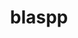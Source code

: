 ---
title: "blaspp"
layout: cache
categories: [package, v0.22.1]
meta: {"versions": ["2023.11.05"], "compilers": ["cce@=15.0.1", "gcc@=10.3.0", "gcc@=11.4.0", "gcc@=9.4.0", "oneapi@=2024.0.0"], "oss": ["rhel8", "sle_hpc15", "ubuntu20.04", "ubuntu22.04"], "platforms": ["linux"], "targets": ["neoverse_v1", "neoverse_v2", "ppc64le", "x86_64_v3", "x86_64_v4", "zen4"], "stacks": ["e4s", "e4s-cray-rhel", "e4s-cray-sles", "e4s-neoverse-v2", "e4s-neoverse_v1", "e4s-oneapi", "e4s-power", "root"], "num_specs": 14, "num_specs_by_stack": {"root": 14, "e4s-cray-rhel": 1, "e4s-cray-sles": 1, "e4s-power": 2, "e4s-neoverse_v1": 4, "e4s-neoverse-v2": 4, "e4s": 1, "e4s-oneapi": 1}}
spec_details: [{"hash": "vr2h3va4qqv6rknfei7m4kgswxwbhdph", "compiler": "cce@=15.0.1", "versions": ["2023.11.05"], "os": "rhel8", "platform": "linux", "target": "zen4", "variants": ["build_system=cmake", "build_type=Release", "~cuda", "generator=make", "~ipo", "+openmp", "~rocm", "+shared", "~sycl"], "stacks": ["root", "e4s-cray-rhel"], "size": "-", "tarball": "https://binaries.spack.io/releases/v0.22.1/build_cache/linux-rhel8-zen4/cce-15.0.1/blaspp-2023.11.05/linux-rhel8-zen4-cce-15.0.1-blaspp-2023.11.05-vr2h3va4qqv6rknfei7m4kgswxwbhdph.spack"}, {"hash": "42apmulznpt6ogmbykd7ygc4jgs6pfdf", "compiler": "gcc@=10.3.0", "versions": ["2023.11.05"], "os": "sle_hpc15", "platform": "linux", "target": "x86_64_v4", "variants": ["build_system=cmake", "build_type=Release", "~cuda", "generator=make", "~ipo", "+openmp", "~rocm", "+shared", "~sycl"], "stacks": ["root", "e4s-cray-sles"], "size": "-", "tarball": "https://binaries.spack.io/releases/v0.22.1/build_cache/linux-sle_hpc15-x86_64_v4/gcc-10.3.0/blaspp-2023.11.05/linux-sle_hpc15-x86_64_v4-gcc-10.3.0-blaspp-2023.11.05-42apmulznpt6ogmbykd7ygc4jgs6pfdf.spack"}, {"hash": "fl3aduvvm4lryspskmtvckvy2xlirr7w", "compiler": "gcc@=9.4.0", "versions": ["2023.11.05"], "os": "ubuntu20.04", "platform": "linux", "target": "ppc64le", "variants": ["build_system=cmake", "build_type=Release", "+cuda", "cuda_arch=70", "generator=make", "~ipo", "+openmp", "~rocm", "+shared", "~sycl"], "stacks": ["e4s-power", "root"], "size": "-", "tarball": "https://binaries.spack.io/releases/v0.22.1/build_cache/linux-ubuntu20.04-ppc64le/gcc-9.4.0/blaspp-2023.11.05/linux-ubuntu20.04-ppc64le-gcc-9.4.0-blaspp-2023.11.05-fl3aduvvm4lryspskmtvckvy2xlirr7w.spack"}, {"hash": "cxoqtsyoycn7t5rakdcdet2v4znufv26", "compiler": "gcc@=9.4.0", "versions": ["2023.11.05"], "os": "ubuntu20.04", "platform": "linux", "target": "ppc64le", "variants": ["build_system=cmake", "build_type=Release", "~cuda", "generator=make", "~ipo", "+openmp", "~rocm", "+shared", "~sycl"], "stacks": ["e4s-power", "root"], "size": "-", "tarball": "https://binaries.spack.io/releases/v0.22.1/build_cache/linux-ubuntu20.04-ppc64le/gcc-9.4.0/blaspp-2023.11.05/linux-ubuntu20.04-ppc64le-gcc-9.4.0-blaspp-2023.11.05-cxoqtsyoycn7t5rakdcdet2v4znufv26.spack"}, {"hash": "4d7ad2mjmyhjrgypcd3lugactqvclm75", "compiler": "gcc@=11.4.0", "versions": ["2023.11.05"], "os": "ubuntu22.04", "platform": "linux", "target": "neoverse_v1", "variants": ["build_system=cmake", "build_type=Release", "~cuda", "generator=make", "~ipo", "+openmp", "~rocm", "+shared", "~sycl"], "stacks": ["root", "e4s-neoverse_v1"], "size": "-", "tarball": "https://binaries.spack.io/releases/v0.22.1/build_cache/linux-ubuntu22.04-neoverse_v1/gcc-11.4.0/blaspp-2023.11.05/linux-ubuntu22.04-neoverse_v1-gcc-11.4.0-blaspp-2023.11.05-4d7ad2mjmyhjrgypcd3lugactqvclm75.spack"}, {"hash": "hef3n7zerlnv6rmrxtgsqjoey6enh5vs", "compiler": "gcc@=11.4.0", "versions": ["2023.11.05"], "os": "ubuntu22.04", "platform": "linux", "target": "neoverse_v1", "variants": ["build_system=cmake", "build_type=Release", "+cuda", "cuda_arch=90", "generator=make", "~ipo", "+openmp", "~rocm", "+shared", "~sycl"], "stacks": ["root", "e4s-neoverse_v1"], "size": "-", "tarball": "https://binaries.spack.io/releases/v0.22.1/build_cache/linux-ubuntu22.04-neoverse_v1/gcc-11.4.0/blaspp-2023.11.05/linux-ubuntu22.04-neoverse_v1-gcc-11.4.0-blaspp-2023.11.05-hef3n7zerlnv6rmrxtgsqjoey6enh5vs.spack"}, {"hash": "fbxndv4yurow5z3sp2siaalbctcpb7ll", "compiler": "gcc@=11.4.0", "versions": ["2023.11.05"], "os": "ubuntu22.04", "platform": "linux", "target": "neoverse_v1", "variants": ["build_system=cmake", "build_type=Release", "+cuda", "cuda_arch=75", "generator=make", "~ipo", "+openmp", "~rocm", "+shared", "~sycl"], "stacks": ["root", "e4s-neoverse_v1"], "size": "-", "tarball": "https://binaries.spack.io/releases/v0.22.1/build_cache/linux-ubuntu22.04-neoverse_v1/gcc-11.4.0/blaspp-2023.11.05/linux-ubuntu22.04-neoverse_v1-gcc-11.4.0-blaspp-2023.11.05-fbxndv4yurow5z3sp2siaalbctcpb7ll.spack"}, {"hash": "2g3nofrsvhzvsnqf7qtck6ydocefrz6o", "compiler": "gcc@=11.4.0", "versions": ["2023.11.05"], "os": "ubuntu22.04", "platform": "linux", "target": "neoverse_v1", "variants": ["build_system=cmake", "build_type=Release", "+cuda", "cuda_arch=80", "generator=make", "~ipo", "+openmp", "~rocm", "+shared", "~sycl"], "stacks": ["root", "e4s-neoverse_v1"], "size": "-", "tarball": "https://binaries.spack.io/releases/v0.22.1/build_cache/linux-ubuntu22.04-neoverse_v1/gcc-11.4.0/blaspp-2023.11.05/linux-ubuntu22.04-neoverse_v1-gcc-11.4.0-blaspp-2023.11.05-2g3nofrsvhzvsnqf7qtck6ydocefrz6o.spack"}, {"hash": "cldez2vpjksran5gqmaz3rqghod2rhct", "compiler": "gcc@=11.4.0", "versions": ["2023.11.05"], "os": "ubuntu22.04", "platform": "linux", "target": "neoverse_v2", "variants": ["build_system=cmake", "build_type=Release", "+cuda", "cuda_arch=80", "generator=make", "~ipo", "+openmp", "~rocm", "+shared", "~sycl"], "stacks": ["e4s-neoverse-v2", "root"], "size": "-", "tarball": "https://binaries.spack.io/releases/v0.22.1/build_cache/linux-ubuntu22.04-neoverse_v2/gcc-11.4.0/blaspp-2023.11.05/linux-ubuntu22.04-neoverse_v2-gcc-11.4.0-blaspp-2023.11.05-cldez2vpjksran5gqmaz3rqghod2rhct.spack"}, {"hash": "co4m56stxyx25sd3k6knfsdhue36o7da", "compiler": "gcc@=11.4.0", "versions": ["2023.11.05"], "os": "ubuntu22.04", "platform": "linux", "target": "neoverse_v2", "variants": ["build_system=cmake", "build_type=Release", "+cuda", "cuda_arch=75", "generator=make", "~ipo", "+openmp", "~rocm", "+shared", "~sycl"], "stacks": ["e4s-neoverse-v2", "root"], "size": "-", "tarball": "https://binaries.spack.io/releases/v0.22.1/build_cache/linux-ubuntu22.04-neoverse_v2/gcc-11.4.0/blaspp-2023.11.05/linux-ubuntu22.04-neoverse_v2-gcc-11.4.0-blaspp-2023.11.05-co4m56stxyx25sd3k6knfsdhue36o7da.spack"}, {"hash": "gmycau2oxtm5cad6krwflwehmucsdxlk", "compiler": "gcc@=11.4.0", "versions": ["2023.11.05"], "os": "ubuntu22.04", "platform": "linux", "target": "neoverse_v2", "variants": ["build_system=cmake", "build_type=Release", "~cuda", "generator=make", "~ipo", "+openmp", "~rocm", "+shared", "~sycl"], "stacks": ["e4s-neoverse-v2", "root"], "size": "-", "tarball": "https://binaries.spack.io/releases/v0.22.1/build_cache/linux-ubuntu22.04-neoverse_v2/gcc-11.4.0/blaspp-2023.11.05/linux-ubuntu22.04-neoverse_v2-gcc-11.4.0-blaspp-2023.11.05-gmycau2oxtm5cad6krwflwehmucsdxlk.spack"}, {"hash": "q2noadoif2uc6hti3rdvfvjkbjh4pdyp", "compiler": "gcc@=11.4.0", "versions": ["2023.11.05"], "os": "ubuntu22.04", "platform": "linux", "target": "neoverse_v2", "variants": ["build_system=cmake", "build_type=Release", "+cuda", "cuda_arch=90", "generator=make", "~ipo", "+openmp", "~rocm", "+shared", "~sycl"], "stacks": ["e4s-neoverse-v2", "root"], "size": "-", "tarball": "https://binaries.spack.io/releases/v0.22.1/build_cache/linux-ubuntu22.04-neoverse_v2/gcc-11.4.0/blaspp-2023.11.05/linux-ubuntu22.04-neoverse_v2-gcc-11.4.0-blaspp-2023.11.05-q2noadoif2uc6hti3rdvfvjkbjh4pdyp.spack"}, {"hash": "dykgewztooaybkyxk6vxfnnhdddrbtx2", "compiler": "gcc@=11.4.0", "versions": ["2023.11.05"], "os": "ubuntu22.04", "platform": "linux", "target": "x86_64_v3", "variants": ["build_system=cmake", "build_type=Release", "~cuda", "generator=make", "~ipo", "+openmp", "~rocm", "+shared", "~sycl"], "stacks": ["e4s", "root"], "size": "-", "tarball": "https://binaries.spack.io/releases/v0.22.1/build_cache/linux-ubuntu22.04-x86_64_v3/gcc-11.4.0/blaspp-2023.11.05/linux-ubuntu22.04-x86_64_v3-gcc-11.4.0-blaspp-2023.11.05-dykgewztooaybkyxk6vxfnnhdddrbtx2.spack"}, {"hash": "quln5vslgluok3jx5pvciph4tcuoigwz", "compiler": "oneapi@=2024.0.0", "versions": ["2023.11.05"], "os": "ubuntu22.04", "platform": "linux", "target": "x86_64_v3", "variants": ["build_system=cmake", "build_type=Release", "~cuda", "generator=make", "~ipo", "+openmp", "~rocm", "+shared", "~sycl"], "stacks": ["root", "e4s-oneapi"], "size": "-", "tarball": "https://binaries.spack.io/releases/v0.22.1/build_cache/linux-ubuntu22.04-x86_64_v3/oneapi-2024.0.0/blaspp-2023.11.05/linux-ubuntu22.04-x86_64_v3-oneapi-2024.0.0-blaspp-2023.11.05-quln5vslgluok3jx5pvciph4tcuoigwz.spack"}]
---